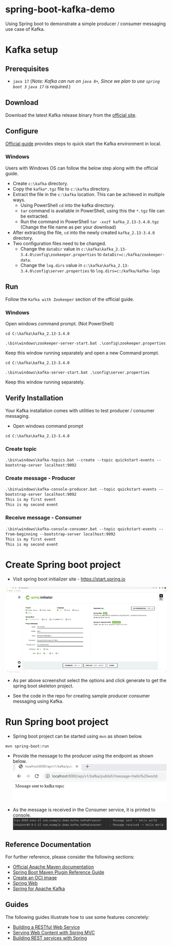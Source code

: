 # spring-boot-kafka-demo
Using Spring boot to demonstrate a simple producer / consumer messaging use case of Kafka. 

# Kafka setup

## Prerequisites
- `java 17`  (*Note: Kafka can run on `java 8+`, Since we plan to use `spring boot 3` `java 17` is required.*)

## Download
Download the latest Kafka release binary from the [official site](https://kafka.apache.org/downloads).

## Configure
[Official guide](https://kafka.apache.org/documentation/#quickstart) provides steps to quick start the Kafka environment in local.

### Windows
Users with Windows OS can follow the below step along with the official guide. 

- Create `c:\kafka` directory.
- Copy the `kafka*.tgz` file to `c:\kafka` directory.
- Extract the file in the `c:\kafka` location. This can be achieved in multiple ways. 
    - Using PowerShell `cd` into the kafka directory. 
    - `tar` command is available in PowerShell, using this the `*.tgz` file can be extracted. 
    - Run the command in PowerShell `tar -xvzf kafka_2.13-3.4.0.tgz` (Change the file name as per your download)
- After extracting the file, `cd` into the newly created `kafka_2.13-3.4.0` directory. 
- Two configuration files need to be changed. 
    - Change the `dataDir` value in `c:\kafka\kafka_2.13-3.4.0\config\zookeeper.properties` to `dataDir=c:/kafka/zookeeper-data`.
    - Change the `log.dirs` value in `c:\kafka\kafka_2.13-3.4.0\config\server.properties` to `log.dirs=c:/kafka/kafka-logs`

## Run
Follow the `Kafka with Zookeeper` section of the official guide. 

### Windows

Open windows command prompt. (Not PowerShell)
```
cd C:\kafka\kafka_2.13-3.4.0
```

```
.\bin\windows\zookeeper-server-start.bat .\config\zookeeper.properties
```

Keep this window running separately and open a new Command prompt.

```
cd C:\kafka\kafka_2.13-3.4.0
```
```
.\bin\windows\kafka-server-start.bat .\config\server.properties
```
Keep this window running separately. 

## Verify Installation
Your Kafka installation comes with utilities to test producer / consumer messaging. 

- Open windows command prompt
```
cd C:\kafka\kafka_2.13-3.4.0
```

### Create topic

```
.\bin\windows\kafka-topics.bat --create --topic quickstart-events --bootstrap-server localhost:9092
```

### Create message - Producer

```
.\bin\windows\kafka-console-producer.bat --topic quickstart-events --bootstrap-server localhost:9092
This is my first event
This is my second event
```

### Receive message - Consumer

```
.\bin\windows\kafka-console-consumer.bat --topic quickstart-events --from-beginning --bootstrap-server localhost:9092
This is my first event
This is my second event
```

# Create Spring boot project
- Visit spring boot initializer site - https://start.spring.io

![springio.png](images/springio.png)

- As per above screenshot select the options and click generate to get the spring boot skeleton project.

- See the code in the repo for creating sample producer consumer messaging using Kafka.

# Run Spring boot project
- Spring boot project can be started using `mvn` as shown below.
```
mvn spring-boot:run
```
- Provide the message to the producer using the endpoint as shown below.
![send-to-topic.png](images/send-to-topic.png)

- As the message is received in the Consumer service, it is printed to console.
![received-message.png](images/received-message.png)

## Reference Documentation
For further reference, please consider the following sections:

* [Official Apache Maven documentation](https://maven.apache.org/guides/index.html)
* [Spring Boot Maven Plugin Reference Guide](https://docs.spring.io/spring-boot/docs/3.0.2/maven-plugin/reference/html/)
* [Create an OCI image](https://docs.spring.io/spring-boot/docs/3.0.2/maven-plugin/reference/html/#build-image)
* [Spring Web](https://docs.spring.io/spring-boot/docs/3.0.2/reference/htmlsingle/#web)
* [Spring for Apache Kafka](https://docs.spring.io/spring-boot/docs/3.0.2/reference/htmlsingle/#messaging.kafka)

## Guides
The following guides illustrate how to use some features concretely:

* [Building a RESTful Web Service](https://spring.io/guides/gs/rest-service/)
* [Serving Web Content with Spring MVC](https://spring.io/guides/gs/serving-web-content/)
* [Building REST services with Spring](https://spring.io/guides/tutorials/rest/)

